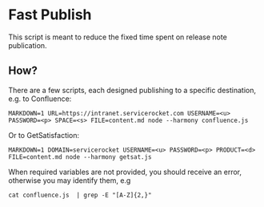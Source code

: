 # Fast Publish

This script is meant to reduce the fixed time spent on release note publication.

## How?

There are a few scripts, each designed publishing to a specific destination, e.g. to Confluence:

    MARKDOWN=1 URL=https://intranet.servicerocket.com USERNAME=<u> PASSWORD=<p> SPACE=<s> FILE=content.md node --harmony confluence.js

Or to GetSatisfaction:

    MARKDOWN=1 DOMAIN=servicerocket USERNAME=<u> PASSWORD=<p> PRODUCT=<d> FILE=content.md node --harmony getsat.js

When required variables are not provided, you should receive an error, otherwise you may identify them, e.g

    cat confluence.js  | grep -E "[A-Z]{2,}"

